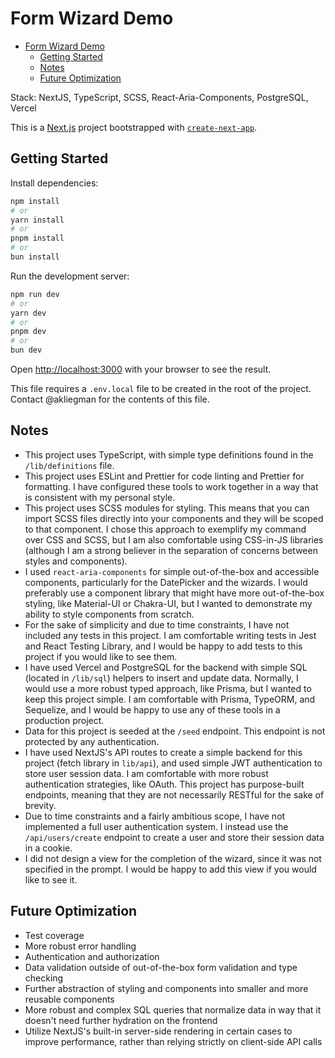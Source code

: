 # Form Wizard Demo

- [Form Wizard Demo](#form-wizard-demo)
  - [Getting Started](#getting-started)
  - [Notes](#notes)
  - [Future Optimization](#future-optimization)

Stack: NextJS, TypeScript, SCSS, React-Aria-Components, PostgreSQL, Vercel

This is a [Next.js](https://nextjs.org) project bootstrapped with [`create-next-app`](https://nextjs.org/docs/app/api-reference/cli/create-next-app).

## Getting Started

Install dependencies:

```bash
npm install
# or
yarn install
# or
pnpm install
# or
bun install
```

Run the development server:

```bash
npm run dev
# or
yarn dev
# or
pnpm dev
# or
bun dev
```

Open [http://localhost:3000](http://localhost:3000) with your browser to see the result.

This file requires a `.env.local` file to be created in the root of the project. Contact @akliegman for the contents of this file.

## Notes

- This project uses TypeScript, with simple type definitions found in the `/lib/definitions` file.
- This project uses ESLint and Prettier for code linting and Prettier for formatting. I have configured these tools to work together in a way that is consistent with my personal style.
- This project uses SCSS modules for styling. This means that you can import SCSS files directly into your components and they will be scoped to that component. I chose this approach to exemplify my command over CSS and SCSS, but I am also comfortable using CSS-in-JS libraries (although I am a strong believer in the separation of concerns between styles and components).
- I used `react-aria-components` for simple out-of-the-box and accessible components, particularly for the DatePicker and the wizards. I would preferably use a component library that might have more out-of-the-box styling, like Material-UI or Chakra-UI, but I wanted to demonstrate my ability to style components from scratch.
- For the sake of simplicity and due to time constraints, I have not included any tests in this project. I am comfortable writing tests in Jest and React Testing Library, and I would be happy to add tests to this project if you would like to see them.
- I have used Vercel and PostgreSQL for the backend with simple SQL (located in `/lib/sql`) helpers to insert and update data. Normally, I would use a more robust typed approach, like Prisma, but I wanted to keep this project simple. I am comfortable with Prisma, TypeORM, and Sequelize, and I would be happy to use any of these tools in a production project.
- Data for this project is seeded at the `/seed` endpoint. This endpoint is not protected by any authentication.
- I have used NextJS's API routes to create a simple backend for this project (fetch library in `lib/api`), and used simple JWT authentication to store user session data. I am comfortable with more robust authentication strategies, like OAuth. This project has purpose-built endpoints, meaning that they are not necessarily RESTful for the sake of brevity.
- Due to time constraints and a fairly ambitious scope, I have not implemented a full user authentication system. I instead use the `/api/users/create` endpoint to create a user and store their session data in a cookie.
- I did not design a view for the completion of the wizard, since it was not specified in the prompt. I would be happy to add this view if you would like to see it.

## Future Optimization

- Test coverage
- More robust error handling
- Authentication and authorization
- Data validation outside of out-of-the-box form validation and type checking
- Further abstraction of styling and components into smaller and more reusable components
- More robust and complex SQL queries that normalize data in way that it doesn't need further hydration on the frontend
- Utilize NextJS's built-in server-side rendering in certain cases to improve performance, rather than relying strictly on client-side API calls
